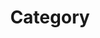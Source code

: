---
title: "Category"
layout: categories
permalink: /tags/
author_profile: true
sidebar_main: true
---
